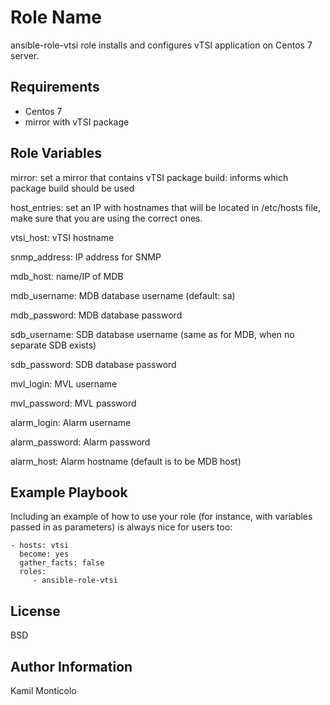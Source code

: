Role Name
=========

ansible-role-vtsi role installs and configures vTSI application on Centos 7 server.

Requirements
------------

- Centos 7
- mirror with vTSI package

Role Variables
--------------
mirror: set a mirror that contains vTSI package
build: informs which package build should be used

host_entries: set an IP with hostnames that will be located in /etc/hosts file, make sure that you are using the correct ones.

vtsi_host: vTSI hostname

snmp_address: IP address for SNMP

mdb_host: name/IP of MDB

mdb_username: MDB database username (default: sa)

mdb_password: MDB database password

sdb_username: SDB database username (same as for MDB, when no separate SDB exists)

sdb_password: SDB database password

mvl_login: MVL username

mvl_password: MVL password

alarm_login: Alarm username

alarm_password: Alarm password

alarm_host: Alarm hostname (default is to be MDB host)


Example Playbook
----------------

Including an example of how to use your role (for instance, with variables passed in as parameters) is always nice for users too:

    - hosts: vtsi
      become: yes
      gather_facts: false
      roles:
         - ansible-role-vtsi

License
-------

BSD

Author Information
------------------

Kamil Monticolo
